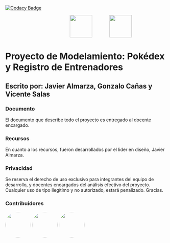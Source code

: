 [![Codacy Badge](https://api.codacy.com/project/badge/Grade/9df90f6facae4fcbb1732ca5a28696bb)](https://app.codacy.com/gh/JajoScript/BD_Pokemon?utm_source=github.com&utm_medium=referral&utm_content=JajoScript/BD_Pokemon&utm_campaign=Badge_Grade)

<img src="https://assets.pokemon.com/assets/cms2/img/pokedex/full/175.png" style="width:70px; padding-left: 40%;"> 
<img src="https://assets.pokemon.com/assets/cms2/img/pokedex/full/176.png" style="width:70px; padding-left: 10%;"> 

# Proyecto de Modelamiento: Pokédex y Registro de Entrenadores
## Escrito por: Javier Almarza, Gonzalo Cañas y Vicente Salas

### Documento
El documento que describe todo el proyecto es entregado al docente encargado. 

### Recursos
En cuanto a los recursos, fueron desarrollados por el lider en diseño, Javier Almarza.

### Privacidad
Se reserva el derecho de uso exclusivo para integrantes del equipo de desarrollo, y docentes encargados del análisis efectivo del proyecto. Cualquier uso de tipo ilegítimo y no autorizado, estará penalizado. Gracias.

### Contribuidores
<img src="https://avatars2.githubusercontent.com/u/21326296?s=460&u=6d219db72bf095d442340b6b9ec55fd05e4e1d84&v=4" style="width: 80px; border-radius: 50%;">
<img src="https://avatars1.githubusercontent.com/u/49916031?s=460&u=5f85d66d8eda42fd6cb2e78e0ef1c0f495245480&v=4" style="width: 80px; border-radius: 50%;">
<img src="https://avatars0.githubusercontent.com/u/49916029?s=460&u=840897f6ecf2e119bb5f57916799c8c849c0ae6f&v=4" style="width: 80px; border-radius: 50%;">